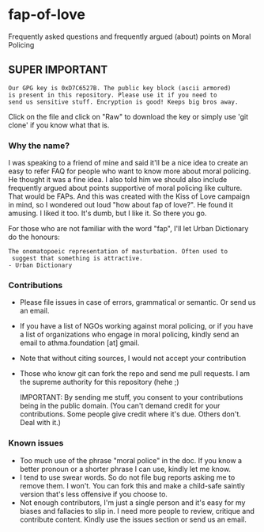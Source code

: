 fap-of-love
===========

Frequently asked questions and frequently argued (about) points on Moral Policing

## SUPER IMPORTANT

    Our GPG key is 0xD7C6527B. The public key block (ascii armored) 
    is present in this repository. Please use it if you need to 
    send us sensitive stuff. Encryption is good! Keeps big bros away.


Click on the file and click on "Raw" to download the key or simply use 'git clone' if you know what that is.

### Why the name?

I was speaking to a friend of mine and said it'll be a nice idea to create an easy to refer FAQ for people who want to know more about moral policing. He thought it was a fine idea. I also told him we should also include frequently argued about points supportive of moral policing like culture. That would be FAPs. And this was created with the Kiss of Love campaign in mind, so I wondered out loud "how about fap of love?". He found it amusing. I liked it too. It's dumb, but I like it. So
there you go.

For those who are not familiar with the word "fap", I'll let Urban Dictionary do the honours:

    The onomatopoeic representation of masturbation. Often used to 
     suggest that something is attractive. 
    - Urban Dictionary

### Contributions

- Please file issues in case of errors, grammatical or semantic. Or send us an email.
- If you have a list of NGOs working against moral policing, or if you have a list of organizations who engage in moral policing, kindly send an email to athma.foundation [at] gmail.
- Note that without citing sources, I would not accept your contribution
- Those who know git can fork the repo and send me pull requests. I am the supreme authority for this repository (hehe ;)

    IMPORTANT: By sending me stuff, you consent to your contributions being in the public domain. (You can't demand credit for your contributions. Some people give credit where it's due. Others don't. Deal with it.)

### Known issues

- Too much use of the phrase "moral police" in the doc. If you know a better pronoun or a shorter phrase I can use, kindly let me know. 
- I tend to use swear words. So do not file bug reports asking me to remove them. I won't. You can fork this and make a child-safe saintly version that's less offensive if you choose to.
- Not enough contributors, I'm just a single person and it's easy for my biases and fallacies to slip in. I need more people to review, critique and contribute content. Kindly use the issues section or send us an email. 
